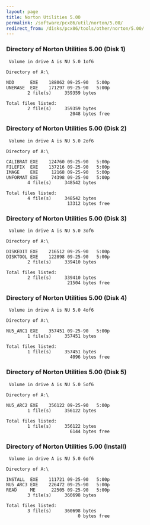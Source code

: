 ```yaml
---
layout: page
title: Norton Utilities 5.00
permalink: /software/pcx86/util/norton/5.00/
redirect_from: /disks/pcx86/tools/other/norton/5.00/
---
```


### Directory of Norton Utilities 5.00 (Disk 1)

	 Volume in drive A is NU 5.0 1of6

	Directory of A:\

	NDD      EXE    188062 09-25-90   5:00p
	UNERASE  EXE    171297 09-25-90   5:00p
	        2 file(s)     359359 bytes

	Total files listed:
	        2 file(s)     359359 bytes
	                        2048 bytes free

### Directory of Norton Utilities 5.00 (Disk 2)

	 Volume in drive A is NU 5.0 2of6

	Directory of A:\

	CALIBRAT EXE    124760 09-25-90   5:00p
	FILEFIX  EXE    137216 09-25-90   5:00p
	IMAGE    EXE     12168 09-25-90   5:00p
	UNFORMAT EXE     74398 09-25-90   5:00p
	        4 file(s)     348542 bytes

	Total files listed:
	        4 file(s)     348542 bytes
	                       13312 bytes free

### Directory of Norton Utilities 5.00 (Disk 3)

	 Volume in drive A is NU 5.0 3of6

	Directory of A:\

	DISKEDIT EXE    216512 09-25-90   5:00p
	DISKTOOL EXE    122898 09-25-90   5:00p
	        2 file(s)     339410 bytes

	Total files listed:
	        2 file(s)     339410 bytes
	                       21504 bytes free

### Directory of Norton Utilities 5.00 (Disk 4)

	 Volume in drive A is NU 5.0 4of6

	Directory of A:\

	NU5_ARC1 EXE    357451 09-25-90   5:00p
	        1 file(s)     357451 bytes

	Total files listed:
	        1 file(s)     357451 bytes
	                        4096 bytes free

### Directory of Norton Utilities 5.00 (Disk 5)

	 Volume in drive A is NU 5.0 5of6

	Directory of A:\

	NU5_ARC2 EXE    356122 09-25-90   5:00p
	        1 file(s)     356122 bytes

	Total files listed:
	        1 file(s)     356122 bytes
	                        6144 bytes free

### Directory of Norton Utilities 5.00 (Install)

	 Volume in drive A is NU 5.0 6of6

	Directory of A:\

	INSTALL  EXE    111721 09-25-90   5:00p
	NU5_ARC3 EXE    226472 09-25-90   5:00p
	READ     ME      22505 09-25-90   5:00p
	        3 file(s)     360698 bytes

	Total files listed:
	        3 file(s)     360698 bytes
	                           0 bytes free
